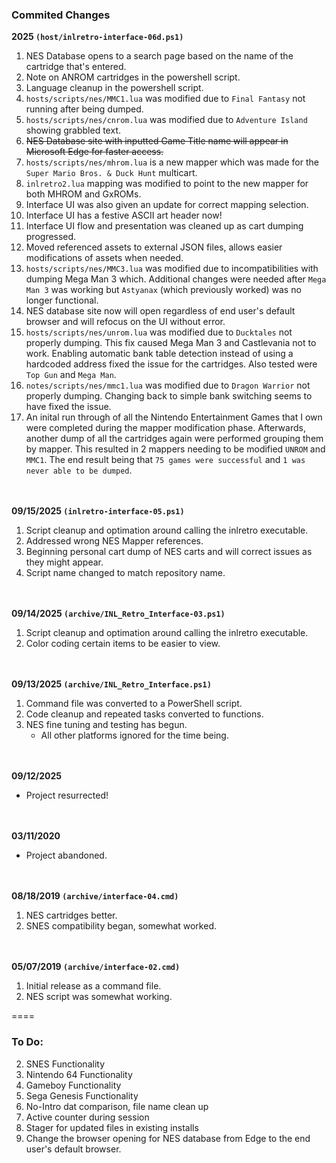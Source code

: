 ### Commited Changes
**2025 `(host/inlretro-interface-06d.ps1)`**
1. NES Database opens to a search page based on the name of the cartridge that's entered.
2. Note on ANROM cartridges in the powershell script.
3. Language cleanup in the powershell script.
4. `hosts/scripts/nes/MMC1.lua` was modified due to `Final Fantasy` not running after being dumped.
5. `hosts/scripts/nes/cnrom.lua` was modified due to `Adventure Island` showing grabbled text.
6. ~~NES Database site with inputted Game Title name will appear in Microsoft Edge for faster access.~~
7. `hosts/scripts/nes/mhrom.lua` is a new mapper which was made for the `Super Mario Bros. & Duck Hunt` multicart.
8. `inlretro2.lua` mapping was modified to point to the new mapper for both MHROM and GxROMs.
9. Interface UI was also given an update for correct mapping selection.
10. Interface UI has a festive ASCII art header now!
11. Interface UI flow and presentation was cleaned up as cart dumping progressed.
12. Moved referenced assets to external JSON files, allows easier modifications of assets when needed.
13. `hosts/scripts/nes/MMC3.lua` was modified due to incompatibilities with dumping Mega Man 3 which. Additional changes were needed after `Mega Man 3` was working but `Astyanax` (which previously worked) was no longer functional.
14. NES database site now will open regardless of end user's default browser and will refocus on the UI without error.
15. `hosts/scripts/nes/unrom.lua` was modified due to `Ducktales` not properly dumping. This fix caused Mega Man 3 and Castlevania not to work. Enabling automatic bank table detection instead of using a hardcoded address fixed the issue for the cartridges. Also tested were `Top Gun` and `Mega Man`.
16. `notes/scripts/nes/mmc1.lua` was modified due to `Dragon Warrior` not properly dumping. Changing back to simple bank switching seems to have fixed the issue.
17. An inital run through of all the Nintendo Entertainment Games that I own were completed during the mapper modification phase. Afterwards, another dump of all the cartridges again were performed grouping them by mapper. This resulted in 2 mappers needing to be modified `UNROM` and `MMC1`. The end result being that `75 games were successful` and `1 was never able to be dumped`.

<br/><br/>
**09/15/2025 `(inlretro-interface-05.ps1)`**
1. Script cleanup and optimation around calling the inlretro executable.
2. Addressed wrong NES Mapper references.
3. Beginning personal cart dump of NES carts and will correct issues as they might appear.
4. Script name changed to match repository name.

<br/><br/>
**09/14/2025 `(archive/INL_Retro_Interface-03.ps1)`**
1. Script cleanup and optimation around calling the inlretro executable.
2. Color coding certain items to be easier to view.

<br/><br/>
**09/13/2025 `(archive/INL_Retro_Interface.ps1)`**
1. Command file was converted to a PowerShell script.
2. Code cleanup and repeated tasks converted to functions.
3. NES fine tuning and testing has begun.
    - All other platforms ignored for the time being.

<br/><br/>
**09/12/2025**
- Project resurrected!

<br/><br/>
**03/11/2020**
- Project abandoned.

<br/><br/>
**08/18/2019 `(archive/interface-04.cmd)`** 
1. NES cartridges better.
2. SNES compatibility began, somewhat worked.

<br/><br/>
**05/07/2019 `(archive/interface-02.cmd)`**
1. Initial release as a command file.
2. NES script was somewhat working.

====

### To Do:
2. SNES Functionality
3. Nintendo 64 Functionality
4. Gameboy Functionality
5. Sega Genesis Functionality
6. No-Intro dat comparison, file name clean up
7. Active counter during session
8. Stager for updated files in existing installs
9. Change the browser opening for NES database from Edge to the end user's default browser.
